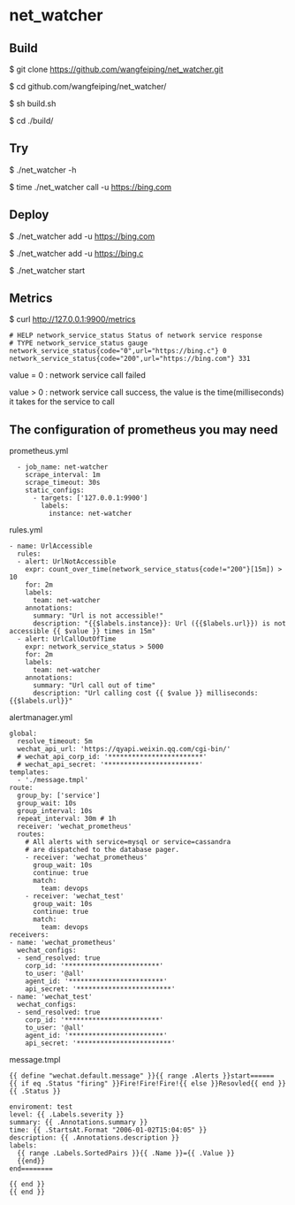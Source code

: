 # net_watcher

## Build

$ git clone https://github.com/wangfeiping/net_watcher.git

$ cd github.com/wangfeiping/net_watcher/

$ sh build.sh

$ cd ./build/

## Try

$ ./net_watcher -h

$ time ./net_watcher call -u https://bing.com

## Deploy

$ ./net_watcher add -u https://bing.com

$ ./net_watcher add -u https://bing.c

$ ./net_watcher start

## Metrics

$ curl http://127.0.0.1:9900/metrics

```
# HELP network_service_status Status of network service response 
# TYPE network_service_status gauge
network_service_status{code="0",url="https://bing.c"} 0
network_service_status{code="200",url="https://bing.com"} 331
```

value = 0 : network service call failed

value > 0 : network service call success, the value is the time(milliseconds) it takes for the service to call

## The configuration of prometheus you may need

prometheus.yml

```
  - job_name: net-watcher
    scrape_interval: 1m
    scrape_timeout: 30s
    static_configs:
      - targets: ['127.0.0.1:9900']
        labels:
          instance: net-watcher
```

rules.yml

```
- name: UrlAccessible
  rules:
  - alert: UrlNotAccessible
    expr: count_over_time(network_service_status{code!="200"}[15m]) > 10
    for: 2m
    labels:
      team: net-watcher
    annotations:
      summary: "Url is not accessible!"
      description: "{{$labels.instance}}: Url ({{$labels.url}}) is not accessible {{ $value }} times in 15m"
  - alert: UrlCallOutOfTime
    expr: network_service_status > 5000
    for: 2m
    labels:
      team: net-watcher
    annotations:
      summary: "Url call out of time"
      description: "Url calling cost {{ $value }} milliseconds: {{$labels.url}}"
```

alertmanager.yml

```
global:
  resolve_timeout: 5m
  wechat_api_url: 'https://qyapi.weixin.qq.com/cgi-bin/'
  # wechat_api_corp_id: '************************'
  # wechat_api_secret: '************************'
templates:
  - './message.tmpl'
route:
  group_by: ['service']
  group_wait: 10s
  group_interval: 10s
  repeat_interval: 30m # 1h
  receiver: 'wechat_prometheus'
  routes:
    # All alerts with service=mysql or service=cassandra
    # are dispatched to the database pager.
    - receiver: 'wechat_prometheus'
      group_wait: 10s
      continue: true
      match:
        team: devops
    - receiver: 'wechat_test'
      group_wait: 10s
      continue: true
      match:
        team: devops
receivers:
- name: 'wechat_prometheus'
  wechat_configs:
  - send_resolved: true
    corp_id: '************************'
    to_user: '@all'
    agent_id: '************************'
    api_secret: '************************'
- name: 'wechat_test'
  wechat_configs:
  - send_resolved: true
    corp_id: '************************'
    to_user: '@all'
    agent_id: '************************'
    api_secret: '************************'
```

message.tmpl

```
{{ define "wechat.default.message" }}{{ range .Alerts }}start======
{{ if eq .Status "firing" }}Fire!Fire!Fire!{{ else }}Resovled{{ end }} {{ .Status }}

enviroment: test
level: {{ .Labels.severity }}
summary: {{ .Annotations.summary }}
time: {{ .StartsAt.Format "2006-01-02T15:04:05" }}
description: {{ .Annotations.description }}
labels:
  {{ range .Labels.SortedPairs }}{{ .Name }}={{ .Value }}
  {{end}}
end========

{{ end }}
{{ end }}
```

